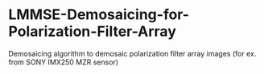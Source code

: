 # LMMSE-Demosaicing-for-Polarization-Filter-Array
Demosaicing algorithm to demosaic polarization filter array images (for ex. from SONY IMX250 MZR sensor)
